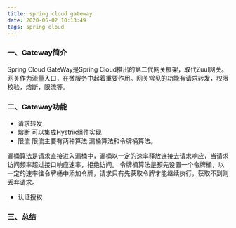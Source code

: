 ```yaml
---
title: spring cloud gateway
date: 2020-06-02 10:13:49
tags: spring cloud
---
```

### 一、Gateway简介
Spring Cloud GateWay是Spring Cloud推出的第二代网关框架，取代Zuul网关。网关作为流量入口，在微服务中起着重要作用。网关常见的功能有请求转发，权限校验，熔断，限流等。

<!--more-->

### 二、Gateway功能
* 请求转发
* 熔断
可以集成Hystrix组件实现
* 限流
限流主要有两种算法:漏桶算法和令牌桶算法。

漏桶算法是请求直接进入漏桶中，漏桶以一定的速率释放连接去请求响应，当请求访问频率超过接口响应速率，拒绝访问。
令牌桶算法是预先设置一个令牌桶，以一定的速率往令牌桶中添加令牌，请求只有先获取令牌才能继续执行，获取不到则丢弃请求。
* 认证授权

### 三、总结